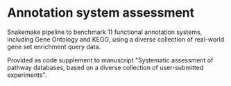 # Annotation system assessment

Snakemake pipeline to benchmark 11 functional annotation systems, including Gene Ontology and KEGG, using a diverse collection of real-world gene set enrichment query data.

Provided as code supplement to manuscript "Systematic assessment of pathway databases, based on a diverse collection of user-submitted experiments".

